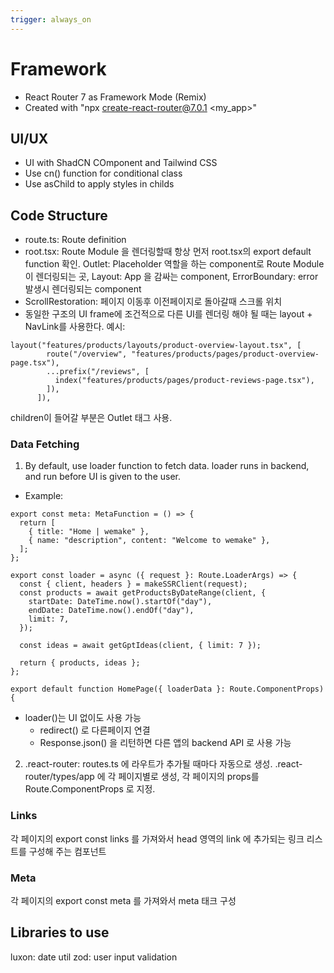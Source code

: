 ```yaml
---
trigger: always_on
---
```


# Framework

- React Router 7 as Framework Mode (Remix)
- Created with "npx create-react-router@7.0.1 <my_app>"


## UI/UX
- UI with ShadCN COmponent and Tailwind CSS
- Use cn() function for conditional class
- Use asChild to apply styles in childs

## Code Structure

- route.ts: Route definition
- root.tsx: Route Module 을 렌더링할때 항상 먼저 root.tsx의 export default function 확인. Outlet: Placeholder 역할을 하는 component로 Route Module 이 렌더링되는 곳, Layout: App 을 감싸는 component, ErrorBoundary: error 발생시 렌더링되는 component
- ScrollRestoration: 페이지 이동후 이전페이지로 돌아갈때 스크롤 위치
- 동일한 구조의 UI frame에 조건적으로 다른 UI를 렌더링 해야 될 때는 layout + NavLink를 사용한다. 예시:
```
layout("features/products/layouts/product-overview-layout.tsx", [
        route("/overview", "features/products/pages/product-overview-page.tsx"),
        ...prefix("/reviews", [
          index("features/products/pages/product-reviews-page.tsx"),
        ]),
      ]),
```
children이 들어갈 부분은 Outlet 태그 사용.

### Data Fetching

1. By default, use loader function to fetch data. loader runs in backend, and run before UI is given to the user.

- Example:

```
export const meta: MetaFunction = () => {
  return [
    { title: "Home | wemake" },
    { name: "description", content: "Welcome to wemake" },
  ];
};

export const loader = async ({ request }: Route.LoaderArgs) => {
  const { client, headers } = makeSSRClient(request);
  const products = await getProductsByDateRange(client, {
    startDate: DateTime.now().startOf("day"),
    endDate: DateTime.now().endOf("day"),
    limit: 7,
  });

  const ideas = await getGptIdeas(client, { limit: 7 });

  return { products, ideas };
};

export default function HomePage({ loaderData }: Route.ComponentProps) {

```

- loader()는 UI 없이도 사용 가능
  - redirect() 로 다른페이지 연결
  - Response.json() 을 리턴하면 다른 앱의 backend API 로 사용 가능

2. .react-router: routes.ts 에 라우트가 추가될 때마다 자동으로 생성. .react-router/types/app 에 각 페이지별로 생성, 각 페이지의 props를 Route.ComponentProps 로 지정.

### Links

각 페이지의 export const links 를 가져와서 head 영역의 link 에 추가되는 링크 리스트를 구성해 주는 컴포넌트

### Meta

각 페이지의 export const meta 를 가져와서 meta 태크 구성

## Libraries to use

luxon: date util
zod: user input validation